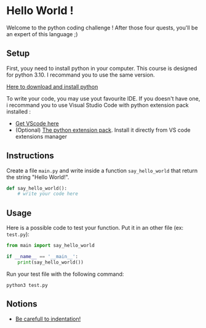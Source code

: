 # Hello World !

Welcome to the python coding challenge ! After those four quests, you'll be an expert of this language ;) 

## Setup

First, youy need to install python in your computer. This course is designed for python 3.10. I recommand you to use the same version.

[Here to download and install python](https://www.python.org/downloads/)

To write your code, you may use yout favourite IDE. If you doesn't have one, i recommand you to use Visual Studio Code with python extension pack installed :

* [Get VScode here](https://code.visualstudio.com/)
* (Optional) [The python extension pack](https://marketplace.visualstudio.com/items?itemName=donjayamanne.python-extension-pack). Install it directly from VS code extensions manager

## Instructions

Create a file `main.py` and write inside a function `say_hello_world` that return the string "Hello World!".

```python
def say_hello_world():
    # write your code here
```

## Usage

Here is a possible code to test your function. Put it in an other file (ex: `test.py`):

```python
from main import say_hello_world

if __name__ == '__main__':
    print(say_hello_world())
```

Run your test file with the following command:

```shell
python3 test.py
```

## Notions

* [Be carefull to indentation!](https://www.w3schools.com/python/gloss_python_indentation.asp)
